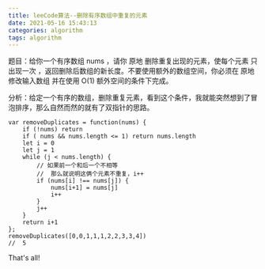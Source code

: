 ```yaml
---
title: leeCode算法--删除有序数组中重复的元素
date: 2021-05-16 15:43:13
categories: algorithm
tags: algorithm
---
```

题目：给你一个有序数组 nums ，请你 原地 删除重复出现的元素，使每个元素 只出现一次 ，返回删除后数组的新长度。不要使用额外的数组空间，你必须在 原地 修改输入数组 并在使用 O(1) 额外空间的条件下完成。

分析：给定一个有序的数组，删除重复元素，看到这个条件，我就能突然想到了冒泡排序，那么自然而然的就有了双指针的思路。
```
var removeDuplicates = function(nums) {
    if (!nums) return
    if ( nums && nums.length <= 1) return nums.length
    let i = 0
    let j = 1
    while (j < nums.length) {
        // 如果前一个和后一个不相等
        //  那么就说明这俩个元素不重复，i++
        if (nums[i] !== nums[j]) {
            nums[i+1] = nums[j]
            i++
        }
        j++
    }
    return i+1
};
removeDuplicates([0,0,1,1,1,2,2,3,3,4])
//  5
```
That's all!
